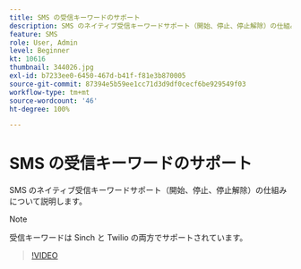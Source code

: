 ```yaml
---
title: SMS の受信キーワードのサポート
description: SMS のネイティブ受信キーワードサポート（開始、停止、停止解除）の仕組みについて説明します。
feature: SMS
role: User, Admin
level: Beginner
kt: 10616
thumbnail: 344026.jpg
exl-id: b7233ee0-6450-467d-b41f-f81e3b870005
source-git-commit: 87394e5b59ee1cc71d3d9df0cecf6be929549f03
workflow-type: tm+mt
source-wordcount: '46'
ht-degree: 100%

---
```


# SMS の受信キーワードのサポート

SMS のネイティブ受信キーワードサポート（開始、停止、停止解除）の仕組みについて説明します。

>[!NOTE]
>
>受信キーワードは Sinch と Twilio の両方でサポートされています。

>[!VIDEO](https://video.tv.adobe.com/v/344026?quality=12&learn=on)
